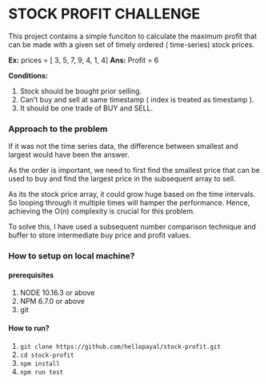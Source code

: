 # STOCK PROFIT CHALLENGE

This project contains a simple funciton to calculate the maximum profit that can be made with a given set of timely ordered ( time-series) stock prices.

**Ex:** prices = [ 3, 5, 7, 9, 4, 1, 4]
**Ans:**  Profit = 6

**Conditions:**

1. Stock should be bought prior selling.
2. Can't buy and sell at same timestamp ( index is treated as timestamp ).
3. It should be one trade of BUY and SELL.

### Approach to the problem

If it was not the time series data, the difference between smallest and largest would have been 
the answer. 

As the order is important, we need to first find the smallest price that can be used to buy and find the largest price 
in the subsequent array to sell.

As its the stock price array, it could grow huge based on the time intervals. So looping through it multiple times
will hamper the performance. Hence, achieving  the O(n) complexity is crucial for this problem.


To solve this,  I have used a subsequent number comparison technique and buffer to store intermediate buy price
 and profit values.

### How to setup on local machine?

#### prerequisites
1. NODE 10.16.3 or above
2. NPM  6.7.0 or above
3. git

#### How to run?

1. `git clone https://github.com/hellopayal/stock-profit.git`
2. `cd stock-profit`
3. `npm install`
4. `npm run test`
